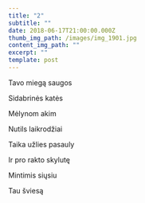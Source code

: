 ```yaml
---
title: "2"
subtitle: ""
date: 2018-06-17T21:00:00.000Z
thumb_img_path: /images/img_1901.jpg
content_img_path: ""
excerpt: ""
template: post
---
```

Tavo miegą saugos

Sidabrinės katės

Mėlynom akim

Nutils laikrodžiai

Taika užlies pasauly

Ir pro rakto skylutę

Mintimis siųsiu

Tau šviesą